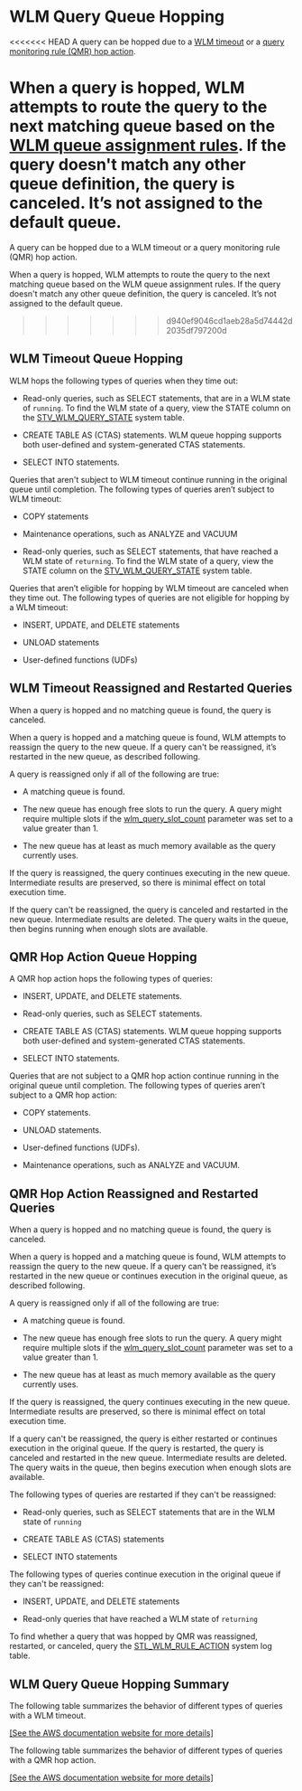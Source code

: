 # WLM Query Queue Hopping<a name="wlm-queue-hopping"></a>

<<<<<<< HEAD
A query can be hopped due to a [WLM timeout](cm-c-defining-query-queues.md#wlm-timeout) or a [query monitoring rule \(QMR\) hop action](cm-c-wlm-query-monitoring-rules.md#cm-c-wlm-defining-query-monitoring-rules)\.

When a query is hopped, WLM attempts to route the query to the next matching queue based on the [ WLM queue assignment rules](cm-c-wlm-queue-assignment-rules.md)\. If the query doesn't match any other queue definition, the query is canceled\. It’s not assigned to the default queue\. 
=======
A query can be hopped due to a WLM timeout or a query monitoring rule \(QMR\) hop action\.

When a query is hopped, WLM attempts to route the query to the next matching queue based on the  WLM queue assignment rules\. If the query doesn't match any other queue definition, the query is canceled\. It’s not assigned to the default queue\. 
>>>>>>> d940ef9046cd1aeb28a5d74442d2035df797200d

## WLM Timeout Queue Hopping<a name="wlm-timeout-queue-hopping"></a>

WLM hops the following types of queries when they time out:

+ Read\-only queries, such as SELECT statements, that are in a WLM state of `running`\. To find the WLM state of a query, view the STATE column on the [STV\_WLM\_QUERY\_STATE](r_STV_WLM_QUERY_STATE.md) system table\. 

+ CREATE TABLE AS \(CTAS\) statements\. WLM queue hopping supports both user\-defined and system\-generated CTAS statements\. 

+ SELECT INTO statements\.

Queries that aren't subject to WLM timeout continue running in the original queue until completion\. The following types of queries aren’t subject to WLM timeout:

+ COPY statements

+ Maintenance operations, such as ANALYZE and VACUUM

+ Read\-only queries, such as SELECT statements, that have reached a WLM state of `returning`\. To find the WLM state of a query, view the STATE column on the [STV\_WLM\_QUERY\_STATE](r_STV_WLM_QUERY_STATE.md) system table\. 

Queries that aren’t eligible for hopping by WLM timeout are canceled when they time out\. The following types of queries are not eligible for hopping by a WLM timeout:

+ INSERT, UPDATE, and DELETE statements

+ UNLOAD statements

+ User\-defined functions \(UDFs\)

## WLM Timeout Reassigned and Restarted Queries<a name="wlm-timeout-reassigned-and-restarted-queries"></a>

When a query is hopped and no matching queue is found, the query is canceled\.

When a query is hopped and a matching queue is found, WLM attempts to reassign the query to the new queue\. If a query can't be reassigned, it’s restarted in the new queue, as described following\.

A query is reassigned only if all of the following are true:

+ A matching queue is found\.

+ The new queue has enough free slots to run the query\. A query might require multiple slots if the [wlm\_query\_slot\_count](r_wlm_query_slot_count.md) parameter was set to a value greater than 1\.

+ The new queue has at least as much memory available as the query currently uses\. 

If the query is reassigned, the query continues executing in the new queue\. Intermediate results are preserved, so there is minimal effect on total execution time\. 

If the query can't be reassigned, the query is canceled and restarted in the new queue\. Intermediate results are deleted\. The query waits in the queue, then begins running when enough slots are available\.

## QMR Hop Action Queue Hopping<a name="qmr-hop-action-queue-hopping"></a>

A QMR hop action hops the following types of queries:

+ INSERT, UPDATE, and DELETE statements\.

+ Read\-only queries, such as SELECT statements\.

+ CREATE TABLE AS \(CTAS\) statements\. WLM queue hopping supports both user\-defined and system\-generated CTAS statements\. 

+ SELECT INTO statements\.

Queries that are not subject to a QMR hop action continue running in the original queue until completion\. The following types of queries aren’t subject to a QMR hop action:

+ COPY statements\.

+ UNLOAD statements\.

+ User\-defined functions \(UDFs\)\.

+ Maintenance operations, such as ANALYZE and VACUUM\.

## QMR Hop Action Reassigned and Restarted Queries<a name="qmr-hop-action-reassigned-and-restarted-queries"></a>

When a query is hopped and no matching queue is found, the query is canceled\.

When a query is hopped and a matching queue is found, WLM attempts to reassign the query to the new queue\. If a query can't be reassigned, it’s restarted in the new queue or continues execution in the original queue, as described following\.

A query is reassigned only if all of the following are true:

+ A matching queue is found\.

+ The new queue has enough free slots to run the query\. A query might require multiple slots if the [wlm\_query\_slot\_count](r_wlm_query_slot_count.md) parameter was set to a value greater than 1\.

+ The new queue has at least as much memory available as the query currently uses\. 

If the query is reassigned, the query continues executing in the new queue\. Intermediate results are preserved, so there is minimal effect on total execution time\. 

If a query can't be reassigned, the query is either restarted or continues execution in the original queue\. If the query is restarted, the query is canceled and restarted in the new queue\. Intermediate results are deleted\. The query waits in the queue, then begins execution when enough slots are available\.

The following types of queries are restarted if they can't be reassigned:

+ Read\-only queries, such as SELECT statements that are in the WLM state of `running`

+ CREATE TABLE AS \(CTAS\) statements

+ SELECT INTO statements

The following types of queries continue execution in the original queue if they can't be reassigned:

+ INSERT, UPDATE, and DELETE statements

+ Read\-only queries that have reached a WLM state of `returning`

To find whether a query that was hopped by QMR was reassigned, restarted, or canceled, query the [STL\_WLM\_RULE\_ACTION](r_STL_WLM_RULE_ACTION.md) system log table\.

## WLM Query Queue Hopping Summary<a name="wlm-queue-hopping-summary"></a>

The following table summarizes the behavior of different types of queries with a WLM timeout\.

[\[See the AWS documentation website for more details\]](http://docs.aws.amazon.com/redshift/latest/dg/wlm-queue-hopping.html)

The following table summarizes the behavior of different types of queries with a QMR hop action\.

[\[See the AWS documentation website for more details\]](http://docs.aws.amazon.com/redshift/latest/dg/wlm-queue-hopping.html)